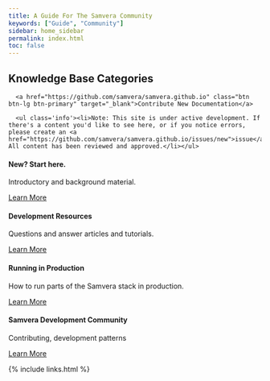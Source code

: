 ```yaml
---
title: A Guide For The Samvera Community
keywords: ["Guide", "Community"]
sidebar: home_sidebar
permalink: index.html
toc: false
---
```


<div class="row">
   <div class="col-lg-12">
      <h2 class="page-header">Knowledge Base Categories</h2>

      <a href="https://github.com/samvera/samvera.github.io" class="btn btn-lg btn-primary" target="_blank">Contribute New Documentation</a>

      <ul class='info'><li>Note: This site is under active development. If there's a content you'd like to see here, or if you notice errors, please create an <a href="https://github.com/samvera/samvera.github.io/issues/new">issue</a>. All content has been reviewed and approved.</li></ul>

   </div>
   <div class="col-md-3 col-sm-6">
       <div class="panel panel-default text-center">
           <div class="panel-heading">
               <span class="fa-stack fa-5x">
                     <i class="fa fa-circle fa-stack-2x text-primary"></i>
                     <i class="fa fa-lightbulb-o fa-stack-1x fa-inverse"></i>
               </span>
           </div>
           <div class="panel-body">
               <h4>New? Start here.</h4>
               <p>Introductory and background material.</p>
               <a href="tag_getting_started.html" class="btn btn-primary">Learn More</a>
           </div>
       </div>
   </div>
   <div class="col-md-3 col-sm-6">
       <div class="panel panel-default text-center">
           <div class="panel-heading">
               <span class="fa-stack fa-5x">
                     <i class="fa fa-circle fa-stack-2x text-primary"></i>
                     <i class="fa fa-thumbs-o-up fa-stack-1x fa-inverse"></i>
               </span>
           </div>
           <div class="panel-body">
               <h4>Development Resources</h4>
               <p>Questions and answer articles and tutorials.</p>
               <a href="tag_development_resources.html" class="btn btn-primary">Learn More</a>
           </div>
       </div>
   </div>
   <div class="col-md-3 col-sm-6">
       <div class="panel panel-default text-center">
           <div class="panel-heading">
               <span class="fa-stack fa-5x">
                     <i class="fa fa-circle fa-stack-2x text-primary"></i>
                     <i class="fa fa-cogs fa-stack-1x fa-inverse"></i>
               </span>
           </div>
           <div class="panel-body">
               <h4>Running in Production</h4>
               <p>How to run parts of the Samvera stack in production.</p>
               <a href="tag_running_in_production.html" class="btn btn-primary">Learn More</a>
           </div>
       </div>
   </div>
   <div class="col-md-3 col-sm-6">
       <div class="panel panel-default text-center">
           <div class="panel-heading">
               <span class="fa-stack fa-5x">
                     <i class="fa fa-circle fa-stack-2x text-primary"></i>
                     <i class="fa fa-code-fork fa-stack-1x fa-inverse"></i>
               </span>
           </div>
           <div class="panel-body">
               <h4>Samvera Development Community</h4>
               <p>Contributing, development patterns</p>
               <a href="tag_community.html" class="btn btn-primary">Learn More</a>
           </div>
       </div>
   </div>
</div>

{% include links.html %}
